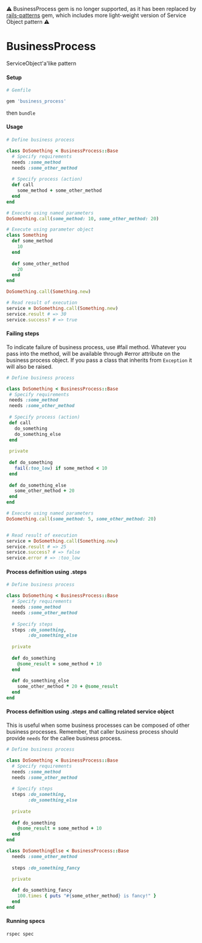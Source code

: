 ⚠️ BusinessProcess gem is no longer supported, as it has been replaced by [rails-patterns](https://github.com/Selleo/pattern) gem, which includes more light-weight version of Service Object pattern ⚠️ 

# BusinessProcess

ServiceObject'a'like pattern

#### Setup 

```ruby
# Gemfile

gem 'business_process'
```

then `bundle`

#### Usage

```ruby
# Define business process

class DoSomething < BusinessProcess::Base
  # Specify requirements
  needs :some_method
  needs :some_other_method
  
  # Specify process (action)
  def call
    some_method + some_other_method
  end
end

# Execute using named parameters
DoSomething.call(some_method: 10, some_other_method: 20)

# Execute using parameter object
class Something
  def some_method
    10
  end 
  
  def some_other_method
    20
  end
end

DoSomething.call(Something.new)

# Read result of execution
service = DoSomething.call(Something.new)
service.result # => 30
service.success? # => true
```

#### Failing steps

To indicate failure of business process, use #fail method. Whatever you pass into the method, will be available through #error attribute on the business process object. If you pass a class that inherits from `Exception` it will also be raised.

```ruby
# Define business process

class DoSomething < BusinessProcess::Base
 # Specify requirements
 needs :some_method
 needs :some_other_method
 
 # Specify process (action)
 def call
   do_something
   do_something_else
 end
 
 private
 
 def do_something
   fail(:too_low) if some_method < 10 
 end
 
 def do_something_else
   some_other_method + 20
 end
end

# Execute using named parameters
DoSomething.call(some_method: 5, some_other_method: 20)


# Read result of execution
service = DoSomething.call(Something.new)
service.result # => 25
service.success? # => false
service.error # => :too_low
```


#### Process definition using .steps

```ruby
# Define business process

class DoSomething < BusinessProcess::Base
  # Specify requirements
  needs :some_method
  needs :some_other_method
  
  # Specify steps  
  steps :do_something,
        :do_something_else
  
  private
  
  def do_something
    @some_result = some_method + 10
  end
  
  def do_something_else
    some_other_method * 20 + @some_result 
  end  
end
```

#### Process definition using .steps and calling related service object

This is useful when some business processes can be composed of other business processes. Remember, that caller business process should provide `needs` for the callee business process.

```ruby
# Define business process

class DoSomething < BusinessProcess::Base
  # Specify requirements
  needs :some_method
  needs :some_other_method
  
  # Specify steps  
  steps :do_something,
        :do_something_else
  
  private
  
  def do_something
    @some_result = some_method + 10
  end  
end

class DoSomethingElse < BusinessProcess::Base
  needs :some_other_method
  
  steps :do_something_fancy

  private
  
  def do_something_fancy
    100.times { puts "#{some_other_method} is fancy!" }    
  end
end
```

#### Running specs

```
rspec spec
```
